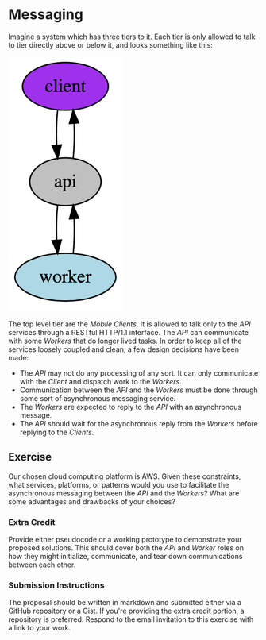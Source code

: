 # Messaging

Imagine a system which has three tiers to it. Each tier is only allowed to talk to tier directly above or below it, and looks something like this:

![messaging](messaging.png)

The top level tier are the *Mobile Clients*. It is allowed to talk only to the *API* services through a RESTful HTTP/1.1 interface. The *API* can communicate with some *Workers* that do longer lived tasks. In order to keep all of the services loosely coupled and clean, a few design decisions have been made:

* The *API* may not do any processing of any sort. It can only communicate with the *Client* and dispatch work to the *Workers*.
* Communication between the *API* and the *Workers* must be done through some sort of asynchronous messaging service.
* The *Workers* are expected to reply to the *API* with an asynchronous message.
* The *API* should wait for the asynchronous reply from the *Workers* before replying to the *Clients*.

## Exercise

Our chosen cloud computing platform is AWS.  Given these constraints, what services, platforms, or patterns would you use to facilitate the asynchronous messaging between the *API* and the *Workers*? What are some advantages and drawbacks of your choices?

### Extra Credit

Provide either pseudocode or a working prototype to demonstrate your proposed solutions.  This should cover both the *API* and *Worker* roles on how they might initialize, communicate, and tear down communications between each other.

### Submission Instructions

The proposal should be written in markdown and submitted either via a GitHub repository or a Gist.  If you're providing the extra credit portion, a repository is preferred.  Respond to the email invitation to this exercise with a link to your work.
